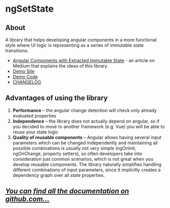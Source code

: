 # ngSetState

## About

A library that helps developing angular components in a more functional style where UI logic is representing as a series of immutable state transitions.
* [Angular Components with Extracted Immutable State](https://itnext.io/angular-components-with-extracted-immutable-state-86ae1a4c9237?source=friends_link&sk=3d9422a57d8ac49a4b1c8de39d6fc0b3) - an article on Medium that explains the ideas of this library.
* [Demo Site](https://0x1000000.github.io/ngSetState/)
* [Demo Code](https://github.com/0x1000000/ngSetState/tree/master/demo/src/app)
* [CHANGELOG](https://github.com/0x1000000/ngSetState/blob/master/CHANGELOG.md)

## Advantages of using the library

1. __Performance__ – the angular change detection will check only already evaluated properties 
2. __Independence__ – the library does not actually depend on angular, so if you decided to move to another framework (e.g. Vue) you will be able to reuse your state logic
3. __Quality of reusable components__ – Angular allows having several input parameters which can be changed independently and maintaining all possible combinations is usually not very simple (ngOnInit, ngOnChange, property setters), so often developers take into consideration just common scenarios, which is not great when you develop reusable components. The library naturally simplifies handling different combinations of input parameters, since it implicitly creates a dependency graph over all state properties.

## [_You can find all the documentation on github.com..._](https://github.com/0x1000000/ngSetState/blob/master/README.md)